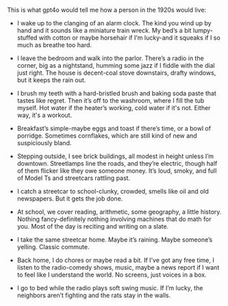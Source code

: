 This is what gpt4o would tell me how a person in the 1920s would live:

- I wake up to the clanging of an alarm clock. The kind you wind up by hand and it sounds like a miniature train wreck. My bed’s a bit lumpy-stuffed with cotton or maybe horsehair if I'm lucky-and it squeaks if I so much as breathe too hard.

- I leave the bedroom and walk into the parlor. There’s a radio in the corner, big as a nightstand, humming some jazz if I fiddle with the dial just right. The house is decent-coal stove downstairs, drafty windows, but it keeps the rain out.

- I brush my teeth with a hard-bristled brush and baking soda paste that tastes like regret. Then it’s off to the washroom, where I fill the tub myself. Hot water if the heater’s working, cold water if it's not. Either way, it's a workout.

- Breakfast’s simple-maybe eggs and toast if there’s time, or a bowl of porridge. Sometimes cornflakes, which are still kind of new and suspiciously bland.

- Stepping outside, I see brick buildings, all modest in height unless I’m downtown. Streetlamps line the roads, and they’re electric, though half of them flicker like they owe someone money. It’s loud, smoky, and full of Model Ts and streetcars rattling past.

- I catch a streetcar to school-clunky, crowded, smells like oil and old newspapers. But it gets the job done.

- At school, we cover reading, arithmetic, some geography, a little history. Nothing fancy-definitely nothing involving machines that do math for you. Most of the day is reciting and writing on a slate.

- I take the same streetcar home. Maybe it’s raining. Maybe someone’s yelling. Classic commute.

- Back home, I do chores or maybe read a bit. If I’ve got any free time, I listen to the radio-comedy shows, music, maybe a news report if I want to feel like I understand the world. No screens, just voices in a box.

- I go to bed while the radio plays soft swing music. If I’m lucky, the neighbors aren’t fighting and the rats stay in the walls.
